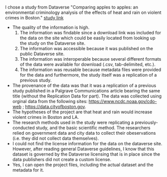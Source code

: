 
I chose a study from Dataverse
"Comparing apples to apples: an environmental criminology analysis of the effects of heat and rain on violent crimes in Boston."
[study link](https://dataverse.harvard.edu/file.xhtml?persistentId=doi:10.7910/DVN/4UZ9D4/OAQXSM&version=1.0)

* The quality of the information is high. 
  1. The information was findable since a download link was included for the data on the site which could be easily located from looking up the study on the Dataverse site.
  2. The information was accessible because it was published on the public Dataverse site.
  3. The information was interoperable because several different formats of the data were available for download (.csv, tab-delimited, etc.).
  4. The information was reusable because metadata files were provided for the data and furthermore, the study itself was a replication of a previous study.
* The provenance of the data was that it was a replication of a previous study published in a Palgrave Communications article bearing the same title (without the Replication Data for part). The data was collected using orginal data from the following sites:  https://www.ncdc.noaa.gov/cdo-web ; https://data.cityofboston.gov.
* The hypotheses of the project are that heat and rain would increase violent crimes in Boston and LA.
* The research methods used in the study were replicating a previously-conducted study, and the basic scientific method. The researchers relied on government data and city data to collect their obeservations (i.e. they did not collect data themselves).
* I could not find the license information for the data on the dataverse site. However, after reading general Dataverse guidelines, I know that this dataset is governed by the Dataverse licensing that is in place since the data publishers did not create a custom license.
* Yes, I can open the project files, including the actual dataset and the metadata for it.



```python

```
